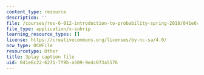 ```yaml
---
content_type: resource
description: ''
file: /courses/res-6-012-introduction-to-probability-spring-2018/041e6c2262717f9ba5099e4c073a5576_JsEvwRGa1JA.srt
file_type: application/x-subrip
learning_resource_types: []
license: https://creativecommons.org/licenses/by-nc-sa/4.0/
ocw_type: OCWFile
resourcetype: Other
title: 3play caption file
uid: 041e6c22-6271-7f9b-a509-9e4c073a5576
---
```

